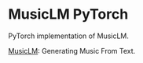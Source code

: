 # MusicLM PyTorch

PyTorch implementation of MusicLM.

[MusicLM](https://arxiv.org/abs/2301.11325): Generating Music From Text.

